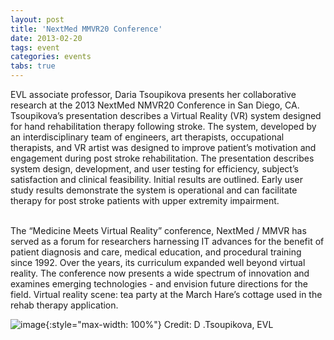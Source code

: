 ```yaml
---
layout: post
title: 'NextMed MMVR20 Conference'
date: 2013-02-20
tags: event
categories: events
tabs: true
---
```


EVL associate professor, Daria Tsoupikova presents her collaborative research at the 2013 NextMed NMVR20 Conference in San Diego, CA. Tsoupikova&rsquo;s presentation describes a Virtual Reality (VR) system designed for hand rehabilitation therapy following stroke. The system, developed by an interdisciplinary team of engineers, art therapists, occupational therapists, and VR artist was designed to improve patient&rsquo;s motivation and engagement during post stroke rehabilitation. The presentation describes system design, development, and user testing for efficiency, subject&rsquo;s satisfaction and clinical feasibility. Initial results are outlined. Early user study results demonstrate the system is operational and can facilitate therapy for post stroke patients with upper extremity impairment.<br><br>

The &ldquo;Medicine Meets Virtual Reality&rdquo; conference, NextMed / MMVR has served as a forum for researchers harnessing IT advances for the benefit of patient diagnosis and care, medical education, and procedural training since 1992. Over the years, its curriculum expanded well beyond virtual reality. The conference now presents a wide spectrum of innovation and examines emerging technologies - and envision future directions for the field.
Virtual reality scene: tea party at the March Hare&rsquo;s cottage used in the rehab therapy application.

![image](https://www.evl.uic.edu/output/originals/nmvrconference2013.png-srcw.jpg){:style="max-width: 100%"}
Credit: D .Tsoupikova, EVL

